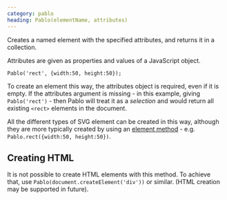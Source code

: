 ```yaml
---
category: pablo
heading: Pablo(elementName, attributes)
---
```


Creates a named element with the specified attributes, and returns it in a collection.

Attributes are given as properties and values of a JavaScript object.

    Pablo('rect', {width:50, height:50});

To create an element this way, the attributes object is required, even if it is empty. If the attributes argument is missing - in this example, giving `Pablo('rect')` - then Pablo will treat it as a _selection_ and would return all existing `<rect>` elements in the document.

All the different types of SVG element can be created in this way, although they are more typically created by using an [element method](/api/elements/) - e.g. `Pablo.rect({width:50, height:50})`.


## Creating HTML

It is not possible to create HTML elements with this method. To achieve that, use `Pablo(document.createElement('div'))` or similar. (HTML creation may be supported in future).

